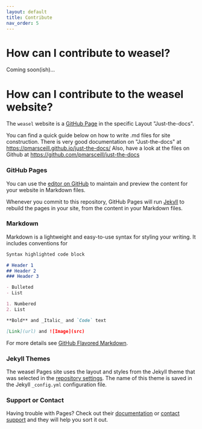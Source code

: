 ```yaml
---
layout: default
title: Contribute
nav_order: 5
---
```

# How can I contribute to weasel?

Coming soon(ish)...

# How can I contribute to the weasel website?

The `weasel` website is a [GitHub Page](https://github.com/QIB-Sheffield/weaselweb) in the specific Layout "Just-the-docs".

You can find a quick guide below on how to write .md files for site construction. There is very good documentation on "Just-the-docs" at https://pmarsceill.github.io/just-the-docs/
Also, have a look at the files on Github at https://github.com/pmarsceill/just-the-docs

### GitHub Pages

You can use the [editor on GitHub](https://github.com/QIB-Sheffield/weaselweb/edit/gh-pages/index.md) to maintain and preview the content for your website in Markdown files.

Whenever you commit to this repository, GitHub Pages will run [Jekyll](https://jekyllrb.com/) to rebuild the pages in your site, from the content in your Markdown files.

### Markdown

Markdown is a lightweight and easy-to-use syntax for styling your writing. It includes conventions for

```markdown
Syntax highlighted code block

# Header 1
## Header 2
### Header 3

- Bulleted
- List

1. Numbered
2. List

**Bold** and _Italic_ and `Code` text

[Link](url) and ![Image](src)
```

For more details see [GitHub Flavored Markdown](https://guides.github.com/features/mastering-markdown/).

### Jekyll Themes

The weasel Pages site uses the layout and styles from the Jekyll theme that was selected in the [repository settings](https://github.com/QIB-Sheffield/weaselweb/settings). The name of this theme is saved in the Jekyll `_config.yml` configuration file.

### Support or Contact

Having trouble with Pages? Check out their [documentation](https://docs.github.com/categories/github-pages-basics/) or [contact support](https://github.com/contact) and they will help you sort it out.

